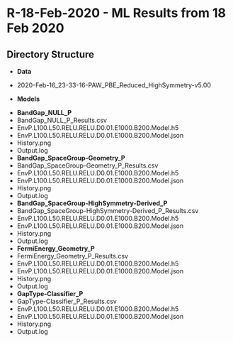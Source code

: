 # R-18-Feb-2020 - ML Results from 18 Feb 2020

## Directory Structure

* **Data**
 - 2020-Feb-16_23-33-16-PAW_PBE_Reduced_HighSymmetry-v5.00
* **Models**
 - **BandGap_NULL_P**
  - BandGap_NULL_P_Results.csv
  - EnvP.L100.L50.RELU.RELU.D0.01.E1000.B200.Model.h5
  - EnvP.L100.L50.RELU.RELU.D0.01.E1000.B200.Model.json
  - History.png
  - Output.log
 - **BandGap_SpaceGroup-Geometry_P**
  - BandGap_SpaceGroup-Geometry_P_Results.csv
  - EnvP.L100.L50.RELU.RELU.D0.01.E1000.B200.Model.h5
  - EnvP.L100.L50.RELU.RELU.D0.01.E1000.B200.Model.json
  - History.png
  - Output.log
 - **BandGap_SpaceGroup-HighSymmetry-Derived_P**
  - BandGap_SpaceGroup-HighSymmetry-Derived_P_Results.csv
  - EnvP.L100.L50.RELU.RELU.D0.01.E1000.B200.Model.h5
  - EnvP.L100.L50.RELU.RELU.D0.01.E1000.B200.Model.json
  - History.png
  - Output.log
 - **FermiEnergy_Geometry_P**
  - FermiEnergy_Geometry_P_Results.csv
  - EnvP.L100.L50.RELU.RELU.D0.01.E1000.B200.Model.h5
  - EnvP.L100.L50.RELU.RELU.D0.01.E1000.B200.Model.json
  - History.png
  - Output.log
 - **GapType-Classifier_P**
  - GapType-Classifier_P_Results.csv
  - EnvP.L100.L50.RELU.RELU.D0.01.E1000.B200.Model.h5
  - EnvP.L100.L50.RELU.RELU.D0.01.E1000.B200.Model.json
  - History.png
  - Output.log
